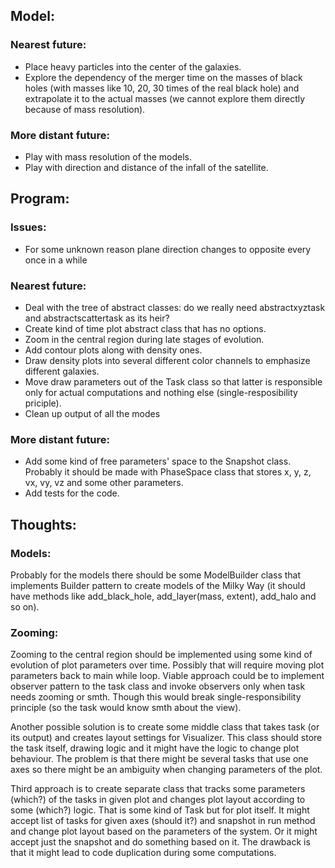 ## Model:
### Nearest future:
- Place heavy particles into the center of the galaxies.
- Explore the dependency of the merger time on the masses of black holes (with masses like 10, 20, 30 times of the real black hole) and extrapolate it to the actual masses (we cannot explore them directly because of mass resolution).

### More distant future: 
- Play with mass resolution of the models.
- Play with direction and distance of the infall of the satellite.

## Program: 
### Issues:
- For some unknown reason plane direction changes to opposite every once in a while

### Nearest future:
- Deal with the tree of abstract classes: do we really need abstractxyztask and abstractscattertask as its heir? 
- Create kind of time plot abstract class that has no options.
- Zoom in the central region during late stages of evolution.
- Add contour plots along with density ones.
- Draw density plots into several different color channels to emphasize different galaxies.
- Move draw parameters out of the Task class so that latter is responsible only for actual computations and nothing else (single-resposibility priciple).
- Clean up output of all the modes

### More distant future:
- Add some kind of free parameters' space to the Snapshot class. Probably it should be made with PhaseSpace class that stores x, y, z, vx, vy, vz and some other parameters.
- Add tests for the code.

## Thoughts:
### Models:
Probably for the models there should be some ModelBuilder class that implements Builder pattern to create models of the Milky Way (it should have methods like add_black_hole, add_layer(mass, extent), add_halo and so on).

### Zooming:
Zooming to the central region should be implemented using some kind of evolution of plot parameters over time. Possibly that will require moving plot parameters back to main while loop. Viable approach could be to implement observer pattern to the task class and invoke observers only when task needs zooming or smth. Though this would break single-responsibility principle (so the task would know smth about the view). 

Another possible solution is to create some middle class that takes task (or its output) and creates layout settings for Visualizer. This class should store the task itself, drawing logic and it might have the logic to change plot behaviour. The problem is that there might be several tasks that use one axes so there might be an ambiguity when changing parameters of the plot. 

Third approach is to create separate class that tracks some parameters (which?) of the tasks in given plot and changes plot layout according to some (which?) logic. That is some kind of Task but for plot itself. It might accept list of tasks for given axes (should it?) and snapshot in run method and change plot layout based on the parameters of the system.
Or it might accept just the snapshot and do something based on it. The drawback is that it might lead to code duplication during some computations.
